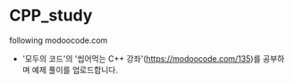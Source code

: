 # CPP_study
following modoocode.com


- '모두의 코드'의 '씹어먹는 C++ 강좌'(https://modoocode.com/135)를 공부하며 예제 풀이를 업로드합니다.

